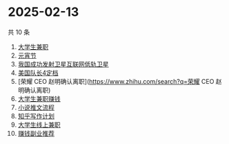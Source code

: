 # 2025-02-13

共 10 条

<!-- BEGIN -->
<!-- 最后更新时间 Thu Feb 13 2025 01:13:56 GMT+0800 (China Standard Time) -->

1. [大学生兼职](https://www.zhihu.com/search?q=大学生兼职)
1. [元宵节](https://www.zhihu.com/search?q=元宵节)
1. [我国成功发射卫星互联网低轨卫星](https://www.zhihu.com/search?q=我国成功发射卫星互联网低轨卫星)
1. [美国队长4定档](https://www.zhihu.com/search?q=美国队长4定档)
1. [荣耀 CEO 赵明确认离职](https://www.zhihu.com/search?q=荣耀 CEO 赵明确认离职)
1. [大学生兼职赚钱](https://www.zhihu.com/search?q=大学生兼职赚钱)
1. [小说推文流程](https://www.zhihu.com/search?q=小说推文流程)
1. [知乎写作计划](https://www.zhihu.com/search?q=知乎写作计划)
1. [大学生线上兼职](https://www.zhihu.com/search?q=大学生线上兼职)
1. [赚钱副业推荐](https://www.zhihu.com/search?q=赚钱副业推荐)

<!-- END -->

